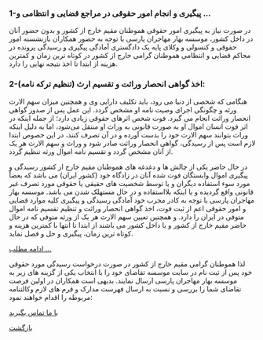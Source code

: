 ### 1-پیگیری و انجام امور حقوقی در مراجع قضایی و انتظامی و ...
در صورت نیاز به پیگیری امور حقوقی هموطنان مقیم خارج از کشور و بدون حضور آنان در داخل کشور، موسسه بهار مهاجران پارسی با توجه به حضور همکاران بازنشسته امور حقوقی و کنسولی و وکلای پایه یک دادگستری آمادگی پیگیری و رسیدگی پرونده در محاکم قضایی و انتظامی هموطنان گرامی خارج از کشور در کوتاه ترین زمان و کمترین هزینه از ابتدا تا اخذ نتیجه نهایی را دارد.

### 2-اخذ گواهی انحصار وراثت و تقسیم ارث (تنظیم ترکه نامه):
هنگامی که شخصی از دنیا می رود، باید تکلیف دارایی وی و همچنین میزان سهم الارث ورثه و چگونگی اجرای وصیت نامه او مشخص گردد. این عمل پس از صدور گواهی انحصار وراثت انجام می گیرد.
فوت شخص اثرهای حقوقی زیادی دارد؛ از جمله اینکه در اثر فوت انسان اموال او به صورت قانونی به وراث او منتقل می‌شود، اما به دلیل اینکه وراث بتوانند سهم الارث خود را بدست آورده و در آن تصرف کنند، در این خصوص ابتدا لازم است پس از رسیدگی، گواهی انحصار وراثت صادر شود و وراث و سهم الارث هر یک از آنان مشخص گردد و تقسیم نامه اموال ورثه تنظیم گردد.

در حال حاضر یکی از چالش ها و دغدغه های هموطنان مقیم خارج از کشور رسیدگی و پیگیری اموال وابستگان فوت شده آنان در زادگاه خود (کشور ایران) می باشد که بعضاْ مورد سوء استفاده دیگران و یا توسط شخصیت های حقیقی یا حقوقی مورد تصرف غیر قانونی واقع گردیده و یا اینکه بلااستفاده و در حال مستهلک شدن می باشد.
موسسه بهار مهاجران پارسی با توجه به کادر مجرب خود آمادگی رسیدگی و پیگیری کلیه موارد قضایی و امور حقوقی اعم از ثبت فوت، اخذ گواهی انحصار وراثت و تنظیم تقسیم نامه اموال متوفی در ایران را دارد. و همچنین تعیین سهم الارث هر یک از ورثه متوفی که در حال حاضر مقیم خارج از کشور و یا داخل کشور می باشند از ابتدا تا انتها با کمترین هزینه و کوتاه ترین زمان، پیگیری و حل و فصل نماید.

[ادامه مطلب ...](page.php?id=ers)

لذا هموطنان گرامی مقیم خارج از کشور در صورت درخواست رسیدگی مورد حقوقی خود پس از ثبت نام در سایت موسسه تقاضای خود را با انتخاب یکی از گزینه های زیر به موسسه بهار مهاجران پارسی ارسال نمایند. بدیهی است همکاران در اولین فرصت تقاضای شما را بررسی و نسبت به ارسال فهرست مدارک و فرم های لازم وکالتنامه مربوطه را اقدام خواهند نمود:

[با ما تماس بگیرید](#sect5)

[بازگشت](.)